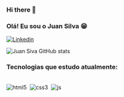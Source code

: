 ### Hi there 👋

### Olá! Eu sou o Juan Silva 😁

[![Linkedin](https://img.shields.io/badge/LinkedIn-0077B5?style=for-the-badge&logo=linkedin&logoColor=white)](https://www.linkedin.com/public-profile/settings?lipi=urn%3Ali%3Apage%3Ad_flagship3_profile_self_edit_contact-info%3B7rmh%2Fo5QQWWGyNDNb5y77Q%3D%3D)


![Juan Siva GitHub stats](https://github-readme-stats.vercel.app/api?username=juansilva085&show_icons=true&theme=dracula)

### Tecnologias que estudo atualmente:

<div style="display: inline_block"><br/>
<img align="center" alt= "html5" src="https://img.shields.io/badge/HTML5-E34F26?style=for-the-badge&logo=html5&logoColor=white"/>
<img style="display: inline_block">
<img align="center" alt= "css3" src="https://img.shields.io/badge/CSS3-1572B6?style=for-the-badge&logo=css3&logoColor=white"/>
<img style="display: inline_block">
<img align="center" alt= "js" src="https://img.shields.io/badge/JavaScript-F7DF1E?style=for-the-badge&logo=javascript&logoColor=black"/>
</div>
